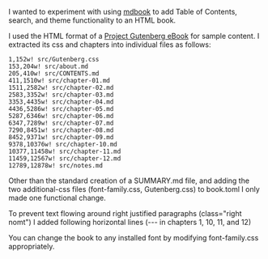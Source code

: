 I wanted to experiment with using [mdbook](https://github.com/rust-lang/mdBook)
to add Table of Contents, search, and theme functionality to an HTML book.

I used the HTML format of a 
[Project Gutenberg eBook](https://www.gutenberg.org/ebooks/48320)
for sample content. I extracted its css and chapters into individual files as
follows:

```
1,152w! src/Gutenberg.css
153,204w! src/about.md
205,410w! src/CONTENTS.md
411,1510w! src/chapter-01.md
1511,2582w! src/chapter-02.md
2583,3352w! src/chapter-03.md
3353,4435w! src/chapter-04.md
4436,5286w! src/chapter-05.md
5287,6346w! src/chapter-06.md
6347,7289w! src/chapter-07.md
7290,8451w! src/chapter-08.md
8452,9371w! src/chapter-09.md
9378,10376w! src/chapter-10.md
10377,11458w! src/chapter-11.md
11459,12567w! src/chapter-12.md
12789,12878w! src/notes.md
```
Other than the standard creation of a SUMMARY.md file, and adding the two
additional-css files (font-family.css, Gutenberg.css) to book.toml
I only made one functional change.

To prevent text flowing around right justified paragraphs (class="right nomt")
I added following horizontal lines (--- in chapters 1, 10, 11, and 12)

You can change the book to any installed font by modifying font-family.css
appropriately.

